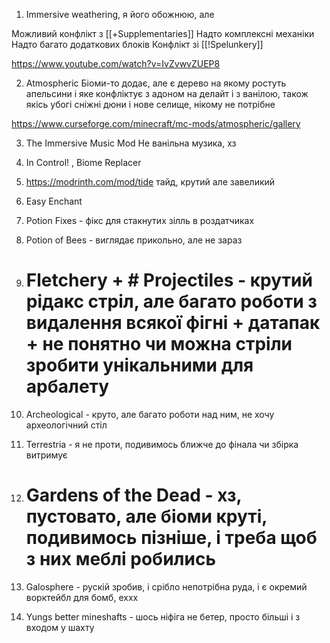 
1) Immersive weathering, я його обожнюю, але

Можливий конфлікт з [[+Supplementaries]]
Надто комплексні механіки
Надто багато додаткових блоків
Конфлікт зі [[!Spelunkery]]


https://www.youtube.com/watch?v=IvZvwvZUEP8

2) Atmospheric
Біоми-то додає, але є дерево на якому ростуть апельсини і яке конфліктує з адоном на делайт і з ванілою, також якісь убогі сніжні дюни і нове селище, нікому не потрібне

https://www.curseforge.com/minecraft/mc-mods/atmospheric/gallery

3) The Immersive Music Mod
Не ванільна музика, хз

4) In Control! , Biome Replacer

5) https://modrinth.com/mod/tide тайд, крутий але завеликий
6) Easy Enchant
7) Potion Fixes - фікс для стакнутих зілль в роздатчиках
8) Potion of Bees - виглядає прикольно, але не зараз
9) # Fletchery + # Projectiles - крутий рідакс стріл, але багато роботи з видалення всякої фігні + датапак + не понятно чи можна стріли зробити унікальними для арбалету
10) Archeological - круто, але багато роботи над ним, не хочу археологічний стіл
11) Terrestria - я не проти, подивимось ближче до фінала чи збірка витримує
12) # Gardens of the Dead - хз, пустовато, але біоми круті, подивимось пізніше, і треба щоб з них меблі робились
13) Galosphere - рускій зробив, і срібло непотрібна руда, і є окремий ворктейбл для бомб, еххх
14) Yungs better mineshafts - шось ніфіга не бетер, просто більші і з входом у шахту